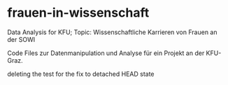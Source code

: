 # frauen-in-wissenschaft
Data Analysis for KFU; Topic: Wissenschaftliche Karrieren von Frauen an der SOWI


Code Files zur Datenmanipulation und Analyse für ein Projekt an der KFU-Graz.

deleting the test for the fix to detached HEAD state
